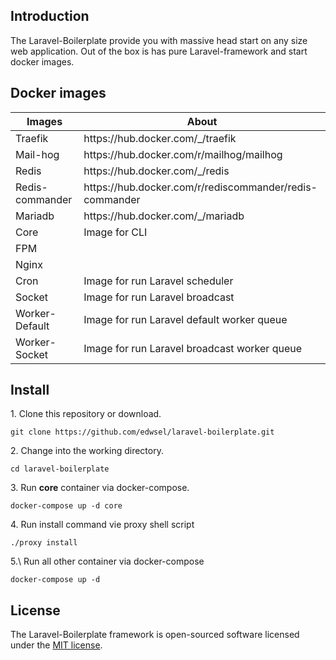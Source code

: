 ## Introduction
The Laravel-Boilerplate provide you with massive head start on any size web application. Out of the box is has pure Laravel-framework and start docker images.

## Docker images
| Images           | About                                                      |
|------------------|------------------------------------------------------------|
| Traefik          | https://hub\.docker\.com/\_/traefik                        |
| Mail\-hog        | https://hub\.docker\.com/r/mailhog/mailhog                 |
| Redis            | https://hub\.docker\.com/\_/redis                          |
| Redis\-commander | https://hub\.docker\.com/r/rediscommander/redis\-commander |
| Mariadb          | https://hub\.docker\.com/\_/mariadb                        |
| Core             | Image for CLI                                              |
| FPM              |                                                            |
| Nginx            |                                                            |
| Cron             | Image for run Laravel scheduler                            |
| Socket           | Image for run Laravel broadcast                            |
| Worker\-Default  | Image for run Laravel default worker queue                 |
| Worker\-Socket   | Image for run Laravel broadcast worker queue               |

## Install
1\. Clone this repository or download.
```
git clone https://github.com/edwsel/laravel-boilerplate.git
```

2\. Change into the working directory.
```
cd laravel-boilerplate
```

3\. Run **core** container via docker-compose.
```
docker-compose up -d core
```

4\. Run install command vie proxy shell script
```
./proxy install
```
5.\ Run all other container via docker-compose
```
docker-compose up -d
```

## License
The Laravel-Boilerplate framework is open-sourced software licensed under the [MIT license](https://opensource.org/licenses/MIT).
